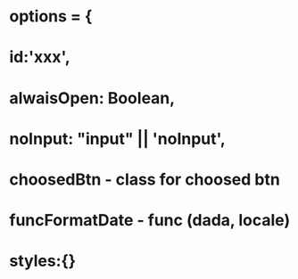 # options = {

# id:'xxx',

# alwaisOpen: Boolean,

# noInput: "input" || 'noInput',

# choosedBtn - class for choosed btn

# funcFormatDate - func (dada, locale)

# styles:{}
